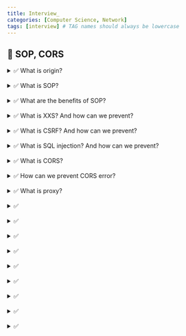 ```yaml
---
title: Interview_
categories: [Computer Science, Network]
tags: [interview] # TAG names should always be lowercase
---
```


## 📌 SOP, CORS

<details>
<summary>✅ What is origin?</summary>
- protocol ➕ host ➕ port
</details>

<br>

<details>
<summary>✅ What is SOP?</summary>
- Same Origin Policy
- resource can be shared only between same server/same domain/same origin
</details>

<br>

<details>
<summary>✅ What are the benefits of SOP?</summary>
- prevent from malicious attacks such as XXS, CSRF, SQL injection
</details>

<br>

<details>
<summary>✅ What is XXS? And how can we prevent? </summary>
- Cross Site Scripting
- attacker 
</details>

<br>

<details>
<summary>✅ What is CSRF? And how can we prevent? </summary>
- Cross Site Rquest Forgery
</details>

<br>

<details>
<summary>✅ What is SQL injection? And how can we prevent? </summary>
- insert malicious SQL code
- Use URL parameter, form fields, cookies, POST data, HTTP headers
- like delete user, more amount to pay...

💊 input validation
💊 sanitiza user data
💊 WAF

</details>

<br>

<details>
<summary>✅ What is CORS?</summary>
- Cross Origin Resource Sharing
</details>

<br>

<details>
<summary>✅ How can we prevent CORS error?</summary>
1. browser extension
2. proxy server
3. backend settings: add `Access-Control-Allow-Origin` to HTTP response header
</details>

<br>

<details>
<summary>✅ What is proxy?</summary>

- If there is proxy between client and server as intermediary, we can prevent from CORS error
</details>

<br>

<details>
<summary>✅ </summary>

</details>

<br>

<details>
<summary>✅ </summary>

</details>

<br>

<details>
<summary>✅ </summary>

</details>

<br>

<details>
<summary>✅ </summary>

</details>

<br>

<details>
<summary>✅ </summary>

</details>

<br>

<details>
<summary>✅ </summary>

</details>

<br>

<details>
<summary>✅ </summary>

</details>

<br>

<details>
<summary>✅ </summary>

</details>

<br>

<details>
<summary>✅ </summary>

</details>

<br>
